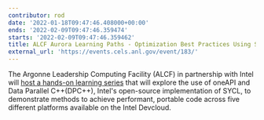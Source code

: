 ```yaml
---
contributor: rod
date: '2022-01-18T09:47:46.408000+00:00'
ends: '2022-02-09T09:47:46.359474'
starts: '2022-02-09T09:47:46.359462'
title: ALCF Aurora Learning Paths - Optimization Best Practices Using SYCL/DPC++
external_url: 'https://events.cels.anl.gov/event/183/'
---
```


The Argonne Leadership Computing Facility (ALCF) in partnership with Intel
will [host a hands-on learning series](https://events.cels.anl.gov/event/183/) that will explore the use of oneAPI and
Data Parallel C++(DPC++), Intel's open-source implementation of SYCL, to demonstrate methods to achieve performant,
portable code across five different platforms available on the Intel Devcloud.

